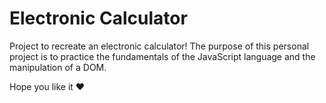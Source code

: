 # Electronic Calculator
Project to recreate an electronic calculator!
The purpose of this personal project is to practice the fundamentals of the JavaScript language and the manipulation of a DOM.

Hope you like it ❤️
